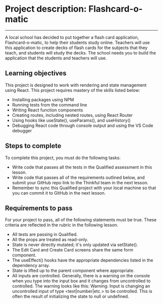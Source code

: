 # Project description: Flashcard-o-matic
---

A local school has decided to put together a flash card application, Flashcard-o-matic, to help their students study online. 
Teachers will use this application to create decks of flash cards for the subjects that they teach, and students will study the decks. 
The school needs you to build the application that the students and teachers will use.


## Learning objectives

This project is designed to work with rendering and state management using React. This project requires mastery of the skills listed below:
- Installing packages using NPM
- Running tests from the command line
- Writing React function components
- Creating routes, including nested routes, using React Router
- Using hooks like useState(), useParams(), and useHistory()
- Debugging React code through console output and using the VS Code debugger


## Steps to complete

To complete this project, you must do the following tasks:
- Write code that passes all the tests in the Qualified assessment in this lesson.
- Write code that passes all of the requirements outlined below, and submit your GitHub repo link to the Thinkful team in the next lesson.
- Remember to sync this Qualified project with your local machine so that you can commit it to GitHub in the next lesson.


## Requirements to pass

For your project to pass, all of the following statements must be true. These criteria are reflected in the rubric in the following lesson.
- All tests are passing in Qualified.
- All the props are treated as read-only.
- State is never directly mutated; it's only updated via setState().
- The Edit Card and Create Card screens share the same form component.
- The useEffect() hooks have the appropriate dependencies listed in the dependency array.
- State is lifted up to the parent component where appropriate.
- All inputs are controlled. Generally, there is a warning on the console when you type into the input box and it changes from uncontrolled to controlled. The warning looks like this: Warning: Input is changing an uncontrolled input of type <text|number|etc.> to be controlled. This is often the result of initializing the state to null or undefined.

